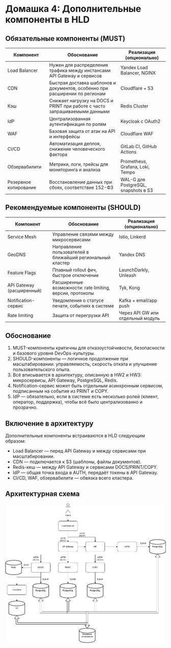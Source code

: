 # Домашка 4: Дополнительные компоненты в HLD

## Обязательные компоненты (MUST)

| Компонент              | Обоснование                                                                                   | Реализация (опционально)                  |
|------------------------|-----------------------------------------------------------------------------------------------|-------------------------------------------|
| Load Balancer          | Нужен для распределения трафика между инстансами API Gateway и сервисов                     | Yandex Load Balancer, NGINX               |
| CDN                    | Быстрая доставка шаблонов и документов, особенно при расширении по регионам                 | Cloudflare + S3                           |
| Кэш                    | Снижает нагрузку на DOCS и PRINT при работе с часто запрашиваемыми данными                 | Redis Cluster                             |
| IdP                    | Централизованная аутентификация по ролям                                                     | Keycloak с OAuth2                         |
| WAF                    | Базовая защита от атак на API и интерфейсы                                                   | Cloudflare WAF                            |
| CI/CD                  | Автоматизация деплоя, снижение человеческого фактора                                         | GitLab CI, GitHub Actions                 |
| Обзервабилити          | Метрики, логи, трейсы для мониторинга и анализа                                              | Prometheus, Grafana, Loki, Tempo          |
| Резервное копирование  | Восстановление данных при сбоях, соответствие 152-ФЗ                                         | WAL-G для PostgreSQL, snapshots в S3      |

## Рекомендуемые компоненты (SHOULD)

| Компонент              | Обоснование                                                                                   | Реализация (опционально)                  |
|------------------------|-----------------------------------------------------------------------------------------------|-------------------------------------------|
| Service Mesh           | Управление связями между микросервисами                                                       | Istio, Linkerd                            |
| GeoDNS                 | Направление пользователей в ближайший региональный кластер                                   | Yandex DNS                                |
| Feature Flags          | Плавный rollout фич, быстрое отключение                                                       | LaunchDarkly, Unleash                     |
| API Gateway (расширенный) | Расширенные возможности: rate limiting, версии, протоколы                                  | Tyk, Kong                                 |
| Notification-сервис    | Уведомления о статусе печати, событиях в системе                                              | Kafka + email/app push                    |
| Rate limiting          | Защита от перегрузки API                                                                      | Через API GW или отдельный модуль         |

## Обоснование

1. MUST-компоненты критичны для отказоустойчивости, безопасности и базового уровня DevOps-культуры.
2. SHOULD-компоненты — логичное продолжение при масштабировании: управляемость, скорость отката и улучшение пользовательского опыта.
3. Всё вписывается в архитектуру, описанную в HW2 и HW3: микросервисы, API Gateway, PostgreSQL, Redis.
4. Notification-сервис может быть отдельным асинхронным сервисом, подписанным на события из PRINT и COPY.
5. IdP — обязательно, если в системе есть несколько ролей (клиент, оператор, поддержка), чтобы всё было централизованно и прозрачно.

## Включение в архитектуру

Дополнительные компоненты встраиваются в HLD следующим образом:

- Load Balancer — перед API Gateway и между сервисами при масштабировании.
- CDN — подключается к S3 (шаблоны, файлы документов).
- Redis-кеш — между API Gateway и сервисами DOCS/PRINT/COPY.
- IdP — общая точка входа в AUTH, передаёт токены в API Gateway.
- CI/CD, WAF, обзервабилити — обвязка всего кластера.

## Архитектурная схема
![диаграмма](https://github.com/IlyaProdma/system-design-hse-miem-2025/blob/a1fb22d7116a33403768b2bb8e6584034b54ad4f/HLD_HW4.drawio.png)
